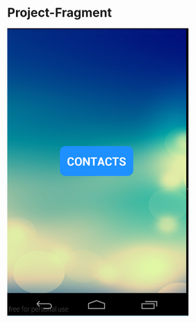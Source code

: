 # Project-Fragment

![](https://github.com/SvetlanaBuyanovskaya/Project-Fragment/blob/master/app/src/main/res/screens/Fragment_1.png)